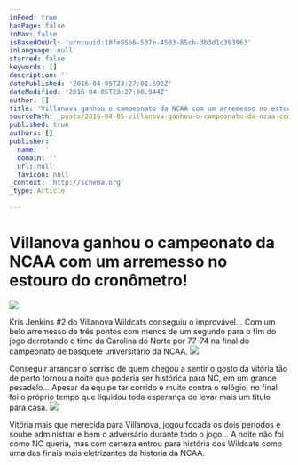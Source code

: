 ```yaml
---
inFeed: true
hasPage: false
inNav: false
isBasedOnUrl: 'urn:uuid:18fe85b6-537e-4503-85cb-3b3d1c393963'
inLanguage: null
starred: false
keywords: []
description: ''
datePublished: '2016-04-05T23:27:01.692Z'
dateModified: '2016-04-05T23:27:00.944Z'
author: []
title: 'Villanova ganhou o campeonato da NCAA com um arremesso no estouro do cronômetro!'
sourcePath: _posts/2016-04-05-villanova-ganhou-o-campeonato-da-ncaa-com-um-arremesso-no-es.md
published: true
authors: []
publisher:
  name: ''
  domain: ''
  url: null
  favicon: null
_context: 'http://schema.org'
_type: Article

---
```

# Villanova ganhou o campeonato da NCAA com um arremesso no estouro do cronômetro!
![](https://the-grid-user-content.s3-us-west-2.amazonaws.com/2bb373b7-def7-4f70-9c11-e487f257251d.png)

Kris Jenkins \#2 do Villanova Wildcats conseguiu o improvável... Com um belo arremesso de três pontos com menos de um segundo para o fim do jogo derrotando o time da Carolina do Norte por 77-74 na final do campeonato de basquete universitário da NCAA.
![](https://the-grid-user-content.s3-us-west-2.amazonaws.com/259b451a-f1ea-41e8-a231-57220e780007.jpg)

Conseguir arrancar o sorriso de quem chegou a sentir o gosto da vitória tão de perto tornou a noite que poderia ser histórica para NC, em um grande pesadelo... Apesar da equipe ter corrido e muito contra o relógio, no final foi o próprio tempo que liquidou toda esperança de levar mais um titulo para casa.
![](https://the-grid-user-content.s3-us-west-2.amazonaws.com/2933e4fb-bc29-415e-8fa5-c07b53856d81.jpg)

Vitória mais que merecida para Villanova, jogou focada os dois períodos e soube administrar e bem o adversário durante todo o jogo... A noite não foi como NC queria, mas com certeza entrou para história dos Wildcats como uma das finais mais eletrizantes da historia da NCAA.